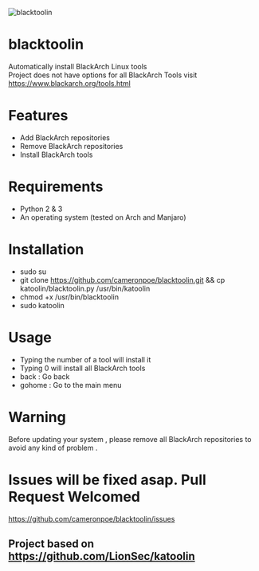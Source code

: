 ![blacktoolin](https://i.postimg.cc/sDG8Jd1n/Screenshot-from-2018-10-16-17-28-47.png)
# blacktoolin
Automatically install BlackArch Linux tools <br />
Project does not have options for all BlackArch Tools visit https://www.blackarch.org/tools.html

# Features
- Add BlackArch repositories
- Remove BlackArch repositories
- Install BlackArch tools

# Requirements
- Python 2 & 3
- An operating system (tested on Arch and Manjaro)

# Installation
- sudo su
- git clone https://github.com/cameronpoe/blacktoolin.git && cp katoolin/blacktoolin.py /usr/bin/katoolin
- chmod +x /usr/bin/blacktoolin
- sudo katoolin 

# Usage
- Typing the number of a tool will install it
- Typing 0 will install all BlackArch tools
- back : Go back
- gohome : Go to the main menu

# Warning
Before updating your system , please remove all BlackArch repositories to avoid any kind of problem .

# Issues will be fixed asap. Pull Request Welcomed

https://github.com/cameronpoe/blacktoolin/issues
<br />
## Project based on https://github.com/LionSec/katoolin
